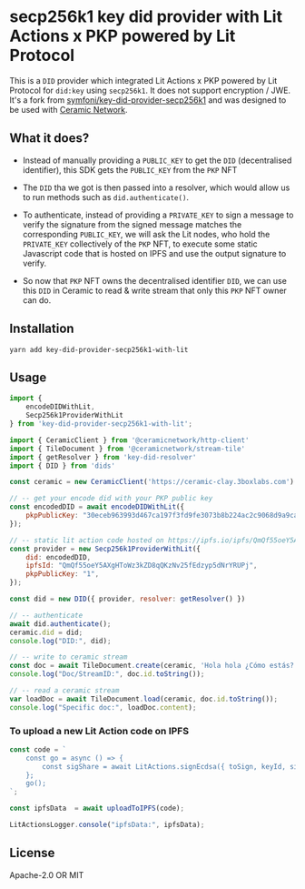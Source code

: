 # secp256k1 key did provider with Lit Actions x PKP powered by Lit Protocol

This is a `DID` provider which integrated Lit Actions x PKP powered by Lit Protocol for `did:key` using `secp256k1`. It does not support encryption / JWE. It's a fork from [symfoni/key-did-provider-secp256k1](https://github.com/symfoni/key-did-provider-secp256k1) and was designed to be used with [Ceramic Network](https://ceramic.network/).

## What it does?

- Instead of manually providing a `PUBLIC_KEY` to get the `DID` (decentralised identifier), this SDK gets the `PUBLIC_KEY` from the `PKP` NFT 

- The `DID` tha we got is then passed into a resolver, which would allow us to run methods such as `did.authenticate()`.

- To authenticate, instead of providing a `PRIVATE_KEY` to sign a message to verify the signature from the signed message matches the corresponding `PUBLIC_KEY`, we will ask the Lit nodes, who hold the `PRIVATE_KEY` collectively of the `PKP` NFT, to execute some static Javascript code that is hosted on IPFS and use the output signature to verify.

- So now that `PKP` NFT owns the decentralised identifier `DID`, we can use this `DID` in Ceramic to read & write stream that only this `PKP` NFT owner can do. 

## Installation

```
yarn add key-did-provider-secp256k1-with-lit
```

## Usage

```js
import { 
    encodeDIDWithLit,  
    Secp256k1ProviderWithLit 
} from 'key-did-provider-secp256k1-with-lit';

import { CeramicClient } from '@ceramicnetwork/http-client'
import { TileDocument } from '@ceramicnetwork/stream-tile'
import { getResolver } from 'key-did-resolver'
import { DID } from 'dids'

const ceramic = new CeramicClient('https://ceramic-clay.3boxlabs.com')

// -- get your encode did with your PKP public key
const encodedDID = await encodeDIDWithLit({
    pkpPublicKey: "30eceb963993d467ca197f3fd9fe3073b8b224ac2c9068d9a9caafcd5e20cf983",
});

// -- static lit action code hosted on https://ipfs.io/ipfs/QmQf55oeY5AXgHToWz3kZD8qQKzNv25fEdzyp5dNrYRUPj
const provider = new Secp256k1ProviderWithLit({
    did: encodedDID,
    ipfsId: "QmQf55oeY5AXgHToWz3kZD8qQKzNv25fEdzyp5dNrYRUPj",
    pkpPublicKey: "1",
});

const did = new DID({ provider, resolver: getResolver() })

// -- authenticate
await did.authenticate();
ceramic.did = did;
console.log("DID:", did);

// -- write to ceramic stream
const doc = await TileDocument.create(ceramic, 'Hola hola ¿Cómo estás?');
console.log("Doc/StreamID:", doc.id.toString());

// -- read a ceramic stream
var loadDoc = await TileDocument.load(ceramic, doc.id.toString());
console.log("Specific doc:", loadDoc.content);
```

### To upload a new Lit Action code on IPFS

```js
const code = `
    const go = async () => {
        const sigShare = await LitActions.signEcdsa({ toSign, keyId, sigName });
    };
    go();
`;

const ipfsData  = await uploadToIPFS(code);

LitActionsLogger.console("ipfsData:", ipfsData);
```

## License

Apache-2.0 OR MIT